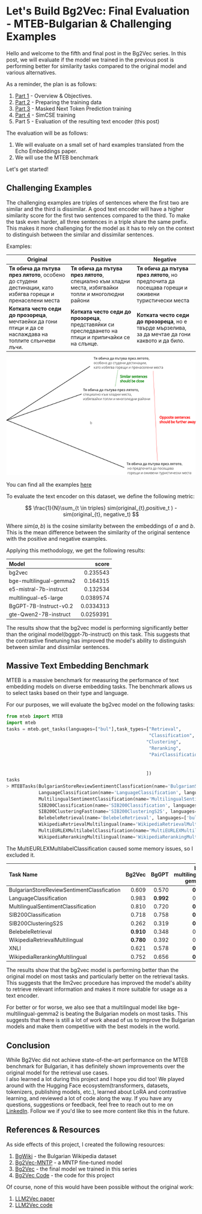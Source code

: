 # Let's Build Bg2Vec: Final Evaluation - MTEB-Bulgarian & Challenging Examples 

Hello and welcome to the fifth and final post in the Bg2Vec series. In this post, we will evaluate if the model we
trained in the previous post is performing better for similarity tasks compared to the original model and various alternatives.

As a reminder, the plan is as follows:

1. [Part 1](https://mboyanov.github.io/2024/05/18/Bg2Vec.html) - Overview & Objectives.
2. [Part 2](https://mboyanov.github.io/2024/05/30/Bg2Vec-Preprocessing.html) - Preparing the training data
3. [Part 3](https://mboyanov.github.io/2024/08/31/BiMNTP.html) - Masked Next Token Prediction training
4. [Part 4](https://mboyanov.github.io/2024/09/11/SimCSE.html) - SimCSE training
5. Part 5 - Evaluation of the resulting text encoder (this post)

The evaluation will be as follows:
1. We will evaluate on a small set of hard examples translated from the Echo Embeddings paper.
2. We will use the MTEB benchmark

Let's get started!

## Challenging Examples

The challenging examples are triples of sentences where the first two are similar and the third is dissimilar. A good text encoder
will have a higher similarity score for the first two sentences compared to the third. 
To make the task even harder, all three sentences in a triple share the same prefix. This makes it more challenging for the model 
as it has to rely on the context to distinguish between the similar and dissimilar sentences.

Examples:

| Original                                                                                                    | Positive                                                                                                 | Negative                                                                                               |
|-------------------------------------------------------------------------------------------------------------|----------------------------------------------------------------------------------------------------------|--------------------------------------------------------------------------------------------------------|
| **Тя обича да пътува през лятото**, особено до студени дестинации, като избягва горещи и пренаселени места  | **Тя обича да пътува през лятото**, специално към хладни места, избягвайки топли и многолюдни райони     | **Тя обича да пътува през лятото**, но предпочита да посещава горещи и оживени туристически места      |
| **Котката често седи до прозореца**, мечтаейки да гони птици и да се наслаждава на топлите слънчеви лъчи.   | **Котката често седи до прозореца**, представяйки си преследването на птици и припичайки се на слънце.  | **Котката често седи до прозореца**, но е твърде мързелива, за да мечтае да гони каквото и да било.	  | 

<img src="/images/bg2vec-eval.png"/>

You can find all the examples [here](https://docs.google.com/spreadsheets/d/e/2PACX-1vQtRnQ7aKgXhZGN9pldzrDpIyk5960xZpX36XJlPy4mUP5-mOra7JTYL7alPvjf4ZFkIZzb3MwYZ_xL/pub?output=csv)

To evaluate the text encoder on this dataset, we define the following metric:

$$ \frac{1}{N}\sum_{t \in triples} sim(original_{t},positive_t ) - sim(original_{t}, negative_t) $$

Where $sim(a,b)$ is the cosine similarity between the embeddings of $a$ and $b$. This is the mean difference between the similarity of the original sentence with the positive and negative examples.

Applying this methodology, we get the following results:


| Model                   |     score |
|:------------------------|----------:|
| bg2vec                  | 0.235543  |
| bge-multilingual-gemma2 | 0.164315  |
| e5-mistral-7b-instruct  | 0.132534  |
| multilingual-e5-large   | 0.0389574 |
| BgGPT-7B-Instruct-v0.2  | 0.0334313 |
| gte-Qwen2-7B-instruct   | 0.0259391 |

The results show that the bg2vec model is performing significantly better than the original model(bggpt-7b-instruct) on this task.
This suggests that the contrastive finetuning has improved the model's ability to distinguish between similar and dissimilar sentences.

## Massive Text Embedding Benchmark

MTEB is a massive benchmark for measuring the performance of text embedding models on diverse embedding tasks. 
The benchmark allows us to select tasks based on their type and language.

For our purposes, we will evaluate the bg2vec model on the following tasks:

```python
from mteb import MTEB
import mteb
tasks = mteb.get_tasks(languages=["bul"],task_types=["Retrieval", 
                                                     "Classification",
                                                    "Clustering",
                                                     "Reranking",
                                                     "PairClassification",
                                                                                                          "MultilabelClassification"

                                                    ])
tasks
> MTEBTasks(BulgarianStoreReviewSentimentClassfication(name='BulgarianStoreReviewSentimentClassfication', languages=['bul']), 
            LanguageClassification(name='LanguageClassification', languages=['ara', 'bul', 'cmn', '...']), 
            MultilingualSentimentClassification(name='MultilingualSentimentClassification', languages=['bul']), 
            SIB200Classification(name='SIB200Classification', languages=['bul']),
            SIB200ClusteringFast(name='SIB200ClusteringS2S', languages=['bul']), 
            BelebeleRetrieval(name='BelebeleRetrieval', languages=['bul', 'eng']), 
            WikipediaRetrievalMultilingual(name='WikipediaRetrievalMultilingual', languages=['bul']), 
            MultiEURLEXMultilabelClassification(name='MultiEURLEXMultilabelClassification', languages=['bul']), XNLI(name='XNLI', languages=['bul']),
            WikipediaRerankingMultilingual(name='WikipediaRerankingMultilingual', languages=['bul']))
```

The MultiEURLEXMultilabelClassification caused some memory issues, so I excluded it.

| Task Name                           |    Bg2Vec |     BgGPT |     bge-multilingual-gemma2 | 
|:------------------------------------|----------:|----------:|----------------------------:|
| BulgarianStoreReviewSentimentClassfication |     0.609 |     0.570 |                  **0.696** |
| LanguageClassification              |     0.983 | **0.992** |                       0.920 |
| MultilingualSentimentClassification |     0.810 |     0.720 |                **0.905** |
| SIB200Classification                |     0.718 |     0.758 |               **0.769** |
| SIB200ClusteringS2S                 |     0.262 |     0.319 |             **0.391** |
| BelebeleRetrieval                   | **0.910** |     0.348 |                       0.764 |
| WikipediaRetrievalMultilingual      | **0.780** |     0.392 |                       0.689 |
| XNLI                                |     0.621 |     0.578 |   **0.792** |
| WikipediaRerankingMultilingual      |     0.752 |     0.656 | **0.813** |

<style>
    .tooltip {
      position: absolute;
      padding: 8px;
      background: rgba(255, 255, 255, 0.9);
      border: 1px solid #ddd;
      border-radius: 4px;
      pointer-events: none;
      font-family: -apple-system, system-ui, sans-serif;
      font-size: 12px;
    }
    .legend {
      font-family: -apple-system, system-ui, sans-serif;
      font-size: 12px;
    }
    .axis-label {
      font-family: -apple-system, system-ui, sans-serif;
      font-size: 12px;
    }
  </style>
  <div id="chart"></div>
  <script src="https://cdnjs.cloudflare.com/ajax/libs/d3/7.8.5/d3.min.js"></script>
  <script>
    // Data
    const data = [
      {
        "Task Name": "BulgarianStoreReviewSentimentClassification",
"BgGPT": 0.570,        
"Bg2Vec": 0.609,
        
        "bge-multilingual-gemma2": 0.696
      },
      {
        "Task Name": "LanguageClassification",
"BgGPT": 0.992,        
"Bg2Vec": 0.983,
        
        "bge-multilingual-gemma2": 0.920
      },
      {
        "Task Name": "MultilingualSentimentClassification",
"BgGPT": 0.720,
                
"Bg2Vec": 0.810,
        "bge-multilingual-gemma2": 0.905
      },
      {
        "Task Name": "SIB200Classification",
"BgGPT": 0.758,
                
"Bg2Vec": 0.718,
        "bge-multilingual-gemma2": 0.769
      },
      {
        "Task Name": "SIB200ClusteringS2S",
"BgGPT": 0.319,
                
"Bg2Vec": 0.262,
        "bge-multilingual-gemma2": 0.391
      },
      {
        "Task Name": "BelebeleRetrieval",
"BgGPT": 0.348,
                
"Bg2Vec": 0.910,
        "bge-multilingual-gemma2": 0.764
      },
      {
        "Task Name": "WikipediaRetrievalMultilingual",
"BgGPT": 0.392,
                
"Bg2Vec": 0.780,
        "bge-multilingual-gemma2": 0.689
      },
      {
        "Task Name": "XNLI",
"BgGPT": 0.578,
                
"Bg2Vec": 0.621,
        "bge-multilingual-gemma2": 0.792
      },
      {
        "Task Name": "WikipediaRerankingMultilingual",
"BgGPT": 0.656,
                
"Bg2Vec": 0.752,
        "bge-multilingual-gemma2": 0.813
      }
    ];

    // Set up dimensions
    const margin = {top: 40, right: 160, bottom: 120, left: 60};
    const width = 840 - margin.left - margin.right;
    const height = 600 - margin.top - margin.bottom;

    // Create SVG
    const svg = d3.select("#chart")
      .append("svg")
        .attr("width", width + margin.left + margin.right)
        .attr("height", height + margin.top + margin.bottom)
      .append("g")
        .attr("transform", `translate(${margin.left},${margin.top})`);

    // Format data
    const models =  ["BgGPT","Bg2Vec", "bge-multilingual-gemma2"];
    const colors = ["#4f46e5", "#10b981", "#f59e0b"];

    // Set up scales
    const x0 = d3.scaleBand()
      .domain(data.map(d => d["Task Name"]))
      .rangeRound([0, width])
      .padding(0.1);

    const x1 = d3.scaleBand()
      .domain(models)
      .rangeRound([0, x0.bandwidth()])
      .padding(0.05);

    const y = d3.scaleLinear()
      .domain([0, 1])
      .range([height, 0]);

    // Add X axis
    svg.append("g")
      .attr("transform", `translate(0,${height})`)
      .call(d3.axisBottom(x0))
      .selectAll("text")
        .attr("transform", "rotate(-45)")
        .style("text-anchor", "end")
        .attr("dx", "-.8em")
        .attr("dy", ".15em");

    // Add Y axis
    svg.append("g")
      .call(d3.axisLeft(y)
        .tickFormat(d3.format(".0%")));

    // Create tooltip
    const tooltip = d3.select("body")
      .append("div")
      .attr("class", "tooltip")
      .style("opacity", 0);

    // Add bars
    svg.append("g")
      .selectAll("g")
      .data(data)
      .join("g")
        .attr("transform", d => `translate(${x0(d["Task Name"])},0)`)
      .selectAll("rect")
      .data(d => models.map(model => ({model, value: d[model]})))
      .join("rect")
        .attr("x", d => x1(d.model))
        .attr("y", d => y(d.value))
        .attr("width", x1.bandwidth())
        .attr("height", d => height - y(d.value))
        .attr("fill", d => colors[models.indexOf(d.model)])
        .on("mouseover", function(event, d) {
          tooltip.transition()
            .duration(200)
            .style("opacity", .9);
          tooltip.html(`${d.model}: ${(d.value * 100).toFixed(1)}%`)
            .style("left", (event.pageX) + "px")
            .style("top", (event.pageY - 28) + "px");
        })
        .on("mouseout", function(d) {
          tooltip.transition()
            .duration(500)
            .style("opacity", 0);
        });

    // Add legend
    const legend = svg.append("g")
      .attr("class", "legend")
      .attr("transform", `translate(${width + 10}, 0)`);

    models.forEach((model, i) => {
      const legendRow = legend.append("g")
        .attr("transform", `translate(0, ${i * 20})`);
      
      legendRow.append("rect")
        .attr("width", 10)
        .attr("height", 10)
        .attr("fill", colors[i]);
      
      legendRow.append("text")
        .attr("x", 20)
        .attr("y", 10)
        .text(model);
    });

    // Add title
    svg.append("text")
      .attr("x", width / 2)
      .attr("y", -10)
      .attr("text-anchor", "middle")
      .style("font-size", "15px")
      //.style("font-weight", "bold")
      .text("Bg2Vec outperforms the original model on most tasks, but is still behind the multilingual model");
  </script>


The results show that the bg2vec model is performing better than the original model on most tasks and particularly
better on the retrieval tasks. This suggests that the llm2vec procedure has improved the model's ability to retrieve relevant information
and makes it more suitable for usage as a text encoder. 

For better or for worse, we also see that a multilingual model like bge-multilingual-gemma2 is beating the Bulgarian models on most tasks.
This suggests that there is still a lot of work ahead of us to improve the Bulgarian models and make them competitive with the best models in the world.


## Conclusion

While Bg2Vec did not achieve state-of-the-art performance on the MTEB benchmark for Bulgarian, it has definitely shown improvements 
over the original model for the retrieval use cases.     
I also learned a lot during this project and I hope you did too! We played around with the Hugging Face ecosystem(transformers, datasets, tokenizers, publishing models, etc.),
learned about LoRA and contrastive learning, and reviewed a lot of code along the way.
If you have any questions, suggestions or feedback, feel free to reach out to me on [LinkedIn](https://www.linkedin.com/in/martin-boyanov-1ab2124a/).
Follow we if you'd like to see more content like this in the future.


## References & Resources

As side effects of this project, I created the following resources:
1. [BgWiki](https://huggingface.co/datasets/mboyanov/bgwiki) - the Bulgarian Wikipedia dataset
2. [Bg2Vec-MNTP](https://huggingface.co/mboyanov/bggpt-mntp) - a MNTP fine-tuned model 
3. [Bg2Vec](https://huggingface.co/mboyanov/bg2vec) - the final model we trained in this series
4. [Bg2Vec Code](https://github.com/mboyanov/bg2vec) - the code for this project

Of course, none of this would have been possible without the original work:
1. [LLM2Vec paper](https://arxiv.org/abs/2404.05961) 
2. [LLM2Vec code](https://github.com/McGill-NLP/llm2vec)

